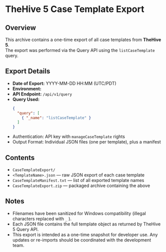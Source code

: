 # TheHive 5 Case Template Export

## Overview
This archive contains a one-time export of all case templates from **TheHive 5**.  
The export was performed via the Query API using the `listCaseTemplate` query.

## Export Details
- **Date of Export:** YYYY-MM-DD HH:MM (UTC/PDT)
- **Environment:** <hostname or environment name>
- **API Endpoint:** `/api/v1/query`
- **Query Used:**
  ```json
  {
    "query": [
      { "_name": "listCaseTemplate" }
    ]
  }
- 	Authentication: API key with ``` manageCaseTemplate ``` rights
- 	Output Format: Individual JSON files (one per template), plus a manifest

## Contents
-  ```CaseTemplateExport/```  
  -  ```<TemplateName>.json``` — raw JSON export of each case template
  -  ```CaseTemplateManifest.txt``` — list of all exported template names
-  ```CaseTemplateExport.zip```	 — packaged archive containing the above

## Notes

- 	Filenames have been sanitized for Windows compatibility (illegal characters replaced with ```_``` ).
- 	Each JSON file contains the full template object as returned by TheHive 5 Query API.
- 	This export is intended as a one-time snapshot for developer use.
Any updates or re-imports should be coordinated with the development team.

